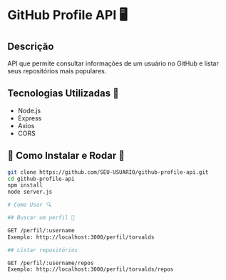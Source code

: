 # GitHub Profile API 🖥️

## Descrição

API que permite consultar informações de um usuário no GitHub e listar seus repositórios mais populares.

## Tecnologias Utilizadas 🚀

- Node.js
- Express
- Axios
- CORS

## 📌 Como Instalar e Rodar 📌
  
```sh
git clone https://github.com/SEU-USUARIO/github-profile-api.git
cd github-profile-api
npm install
node server.js

# Como Usar 🔍

## Buscar um perfil 👤

GET /perfil/:username
Exemplo: http://localhost:3000/perfil/torvalds

## Listar repositórios

GET /perfil/:username/repos
Exemplo: http://localhost:3000/perfil/torvalds/repos
